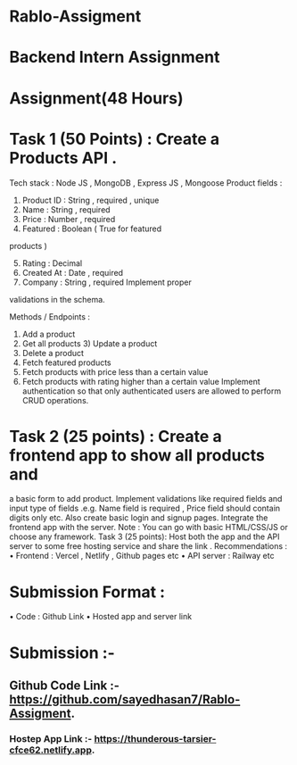 # Rablo-Assigment

# Backend Intern Assignment

# Assignment(48 Hours)
# Task 1 (50 Points) : Create a Products API .
Tech stack : Node JS , MongoDB , Express JS , Mongoose
Product fields :

1) Product ID : String , required , unique
2) Name : String , required
3) Price : Number , required
4) Featured : Boolean ( True for featured

products )

5) Rating : Decimal
6) Created At : Date , required
7) Company : String , required Implement proper

validations in the schema.

Methods / Endpoints :
1) Add a product
2) Get all products 3) Update a product
4) Delete a product
5) Fetch featured products
6) Fetch products with price less than a certain value
7) Fetch products with rating higher than a certain value
Implement authentication so that only authenticated users are
allowed to perform CRUD operations.


# Task 2 (25 points) : Create a frontend app to show all products and
a basic form to add product. Implement validations like required
fields and input type of fields .e.g. Name field is required , Price
field should contain digits only etc.
Also create basic login and signup pages.
Integrate the frontend app with the server.
Note : You can go with basic HTML/CSS/JS or choose any framework.
Task 3 (25 points): Host both the app and the API server to some
free hosting service and share the link .
Recommendations :
• Frontend : Vercel , Netlify , Github pages etc
• API server : Railway etc

# Submission Format :
• Code : Github Link
• Hosted app and server link


# Submission :-
## Github Code Link :- https://github.com/sayedhasan7/Rablo-Assigment.
### Hostep App Link :- https://thunderous-tarsier-cfce62.netlify.app.

